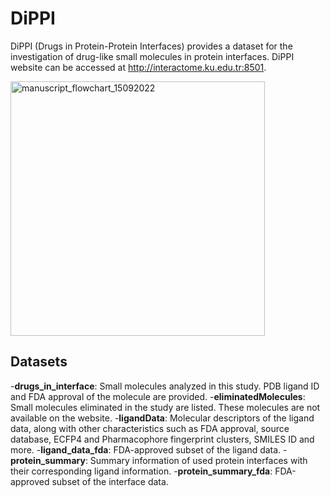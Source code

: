 
# DiPPI

DiPPI (Drugs in Protein-Protein Interfaces) provides a dataset for the investigation of drug-like small molecules in protein interfaces. DiPPI website can be accessed at http://interactome.ku.edu.tr:8501. 

<img width="407" alt="manuscript_flowchart_15092022" src="https://github.com/ku-cosbi/DiPPI/assets/26777185/41d47e78-f78e-4109-b99c-10afb3005a48">


## Datasets

-**drugs_in_interface**: Small molecules analyzed in this study. PDB ligand ID and FDA approval of the molecule are provided.
-**eliminatedMolecules**: Small molecules eliminated in the study are listed. These molecules are not available on the website.
-**ligandData**: Molecular descriptors of the ligand data, along with other characteristics such as FDA approval, source database, ECFP4 and Pharmacophore fingerprint clusters, SMILES ID and more.
-**ligand_data_fda**: FDA-approved subset of the ligand data.
-**protein_summary**: Summary information of used protein interfaces with their corresponding ligand information.
-**protein_summary_fda**: FDA-approved subset of the interface data.

